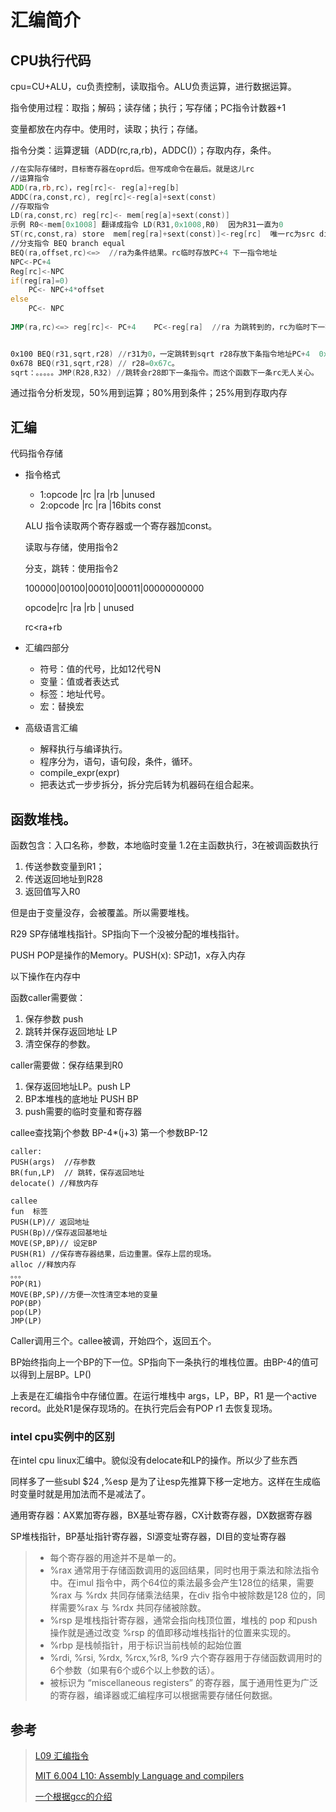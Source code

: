 # 汇编简介

## CPU执行代码

cpu=CU+ALU，cu负责控制，读取指令。ALU负责运算，进行数据运算。

指令使用过程：取指；解码；读存储；执行；写存储；PC指令计数器+1

变量都放在内存中。使用时，读取；执行；存储。

指令分类：运算逻辑（ADD(rc,ra,rb)，ADDC()）；存取内存，条件。

```asm
//在实际存储时，目标寄存器在oprd后。但写成命令在最后。就是这儿rc
//运算指令
ADD(ra,rb,rc)，reg[rc]<- reg[a]+reg[b]
ADDC(ra,const,rc), reg[rc]<-reg[a]+sext(const)
//存取指令
LD(ra,const,rc) reg[rc]<- mem[reg[a]+sext(const)] 
示例 R0<-mem[0x1008] 翻译成指令 LD(R31,0x1008,R0)  因为R31一直为0
ST(rc,const,ra) store  mem[reg[ra]+sext(const)]<-reg[rc]  唯一rc为src dir的。
//分支指令 BEQ branch equal
BEQ(ra,offset,rc)<=>  //ra为条件结果。rc临时存放PC+4 下一指令地址
NPC<-PC+4
Reg[rc]<-NPC
if(reg[ra]=0)
	PC<- NPC+4*offset
else
	PC<- NPC
	
JMP(ra,rc)<=> reg[rc]<- PC+4 	PC<-reg[ra]  //ra 为跳转到的，rc为临时下一指令地址	


0x100 BEQ(r31,sqrt,r28) //r31为0，一定跳转到sqrt r28存放下条指令地址PC+4  0x104
0x678 BEQ(r31,sqrt,r28) // r28=0x67c。
sqrt：。。。。。JMP(R28,R32) //跳转会r28即下一条指令。而这个函数下一条rc无人关心。
```



通过指令分析发现，50%用到运算；80%用到条件；25%用到存取内存

## 汇编

代码指令存储

- 指令格式

  - 1:opcode	|rc	|ra	|rb	|unused
  - 2:opcode	|rc	|ra	|16bits const

  ALU 指令读取两个寄存器或一个寄存器加const。

  读取与存储，使用指令2

  分支，跳转：使用指令2

  100000|00100|00010|00011|00000000000

  opcode|rc	  |ra	|rb	     | unused

  rc<ra+rb

- 汇编四部分

  - 符号：值的代号，比如12代号N
  - 变量：值或者表达式
  - 标签：地址代号。
  - 宏：替换宏

- 高级语言汇编

  - 解释执行与编译执行。
  - 程序分为，语句，语句段，条件，循环。
  - compile_expr(expr)
  - 把表达式一步步拆分，拆分完后转为机器码在组合起来。



## 函数堆栈。

函数包含：入口名称，参数，本地临时变量 1.2在主函数执行，3在被调函数执行

1. 传送参数变量到R1；
2. 传送返回地址到R28
3. 返回值写入R0 

但是由于变量没存，会被覆盖。所以需要堆栈。

R29 SP存储堆栈指针。SP指向下一个没被分配的堆栈指针。

PUSH POP是操作的Memory。PUSH(x): SP动1，x存入内存

以下操作在内存中

函数caller需要做：

1. 保存参数 push
2. 跳转并保存返回地址 LP
3. 清空保存的参数。

caller需要做：保存结果到R0

1. 保存返回地址LP。push LP
2. BP本堆栈的底地址 PUSH  BP
3. push需要的临时变量和寄存器

callee查找第j个参数 BP-4*(j+3) 第一个参数BP-12

```
caller:
PUSH(args)	//存参数
BR(fun,LP)	// 跳转，保存返回地址
delocate() //释放内存

callee
fun  标签
PUSH(LP)// 返回地址
PUSH(Bp)//保存返回基地址
MOVE(SP,BP)// 设定BP
PUSH(R1) //保存寄存器结果，后边重置。保存上层的现场。
alloc //释放内存
。。。
POP(R1)
MOVE(BP,SP)//方便一次性清空本地的变量
POP(BP)
pop(LP)
JMP(LP)
```

Caller调用三个。callee被调，开始四个，返回五个。

BP始终指向上一个BP的下一位。SP指向下一条执行的堆栈位置。由BP-4的值可以得到上层BP。LP()

上表是在汇编指令中存储位置。在运行堆栈中 args，LP，BP，R1 是一个active record。此处R1是保存现场的。在执行完后会有POP r1 去恢复现场。

### intel cpu实例中的区别



在intel cpu linux汇编中。貌似没有delocate和LP的操作。所以少了些东西

同样多了一些subl $24 ,%esp 是为了让esp先推算下移一定地方。这样在生成临时变量时就是用加法而不是减法了。

通用寄存器：AX累加寄存器，BX基址寄存器，CX计数寄存器，DX数据寄存器

SP堆栈指针，BP基址指针寄存器，SI源变址寄存器，DI目的变址寄存器

> - 每个寄存器的用途并不是单一的。
> - %rax 通常用于存储函数调用的返回结果，同时也用于乘法和除法指令中。在imul 指令中，两个64位的乘法最多会产生128位的结果，需要 %rax 与 %rdx 共同存储乘法结果，在div 指令中被除数是128 位的，同样需要%rax 与 %rdx 共同存储被除数。
> - %rsp 是堆栈指针寄存器，通常会指向栈顶位置，堆栈的 pop 和push 操作就是通过改变 %rsp 的值即移动堆栈指针的位置来实现的。
> - %rbp 是栈帧指针，用于标识当前栈帧的起始位置
> - %rdi, %rsi, %rdx, %rcx,%r8, %r9 六个寄存器用于存储函数调用时的6个参数（如果有6个或6个以上参数的话）。
> - 被标识为 “miscellaneous registers” 的寄存器，属于通用性更为广泛的寄存器，编译器或汇编程序可以根据需要存储任何数据。

## 参考

> [L09 汇编指令](<https://www.youtube.com/watch?v=-AWBts5IBBM>)
>
> [MIT 6.004 L10: Assembly Language and compilers](<https://www.youtube.com/watch?v=LbptX5Ac74s>)
>
> [一个根据gcc的介绍](<https://zhuanlan.zhihu.com/p/27339191>)